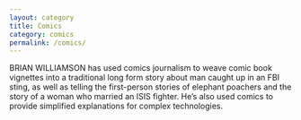 ```yaml
---
layout: category
title: Comics
category: comics
permalink: /comics/
---
```

BRIAN WILLIAMSON has used comics journalism to weave comic book vignettes into a traditional long form story about man caught up in an FBI sting, as well as telling the first-person stories of elephant poachers and the story of a woman who married an ISIS fighter. He’s also used comics to provide simplified explanations for complex technologies. 